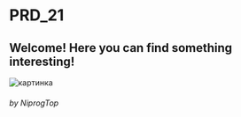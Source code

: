 # PRD_21
## Welcome! Here you can find something interesting!

![картинка](http://img2.joyreactor.cc/pics/post/%D0%91%D1%83%D0%BA%D0%B2%D1%8B-%D0%BD%D0%B0-%D0%B1%D0%B5%D0%BB%D0%BE%D0%BC-%D1%84%D0%BE%D0%BD%D0%B5-it-%D1%8E%D0%BC%D0%BE%D1%80-6605415.jpeg)
###### by NiprogTop